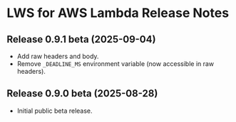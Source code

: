# LWS for AWS Lambda Release Notes


## Release 0.9.1 beta (2025-09-04)

- Add raw headers and body.
- Remove `_DEADLINE_MS` environment variable (now accessible in raw headers).


## Release 0.9.0 beta (2025-08-28)

- Initial public beta release.
